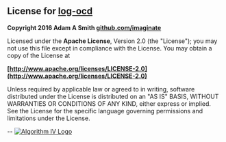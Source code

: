 ## License for [log-ocd](http://www.algorithmiv.com/log-ocd)

**Copyright 2016 Adam A Smith [github.com/imaginate](https://github.com/imaginate)**

Licensed under the **Apache License**, Version 2.0 (the "License");
you may not use this file except in compliance with the License.
You may obtain a copy of the License at

**[http://www.apache.org/licenses/LICENSE-2.0](http://www.apache.org/licenses/LICENSE-2.0)**

Unless required by applicable law or agreed to in writing, software
distributed under the License is distributed on an "AS IS" BASIS,
WITHOUT WARRANTIES OR CONDITIONS OF ANY KIND, either express or implied.
See the License for the specific language governing permissions and
limitations under the License.

--
<a href="http://www.algorithmiv.com/log-ocd"><img src="http://www.algorithmiv.com/images/aIV-logo.png" alt="Algorithm IV Logo" /></a>
